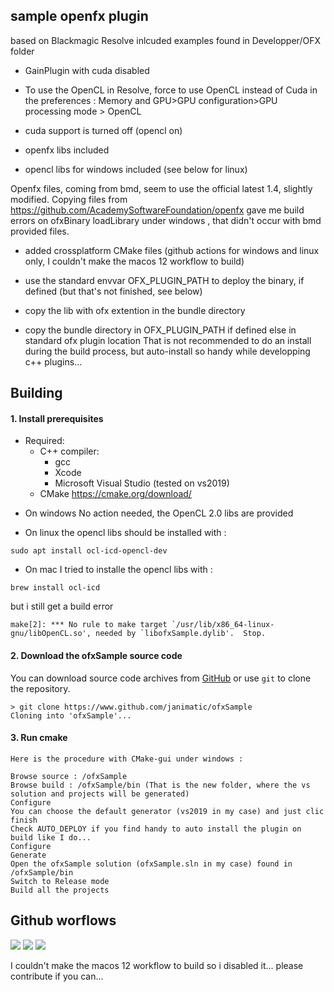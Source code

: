 sample openfx plugin
--------------------

based on Blackmagic Resolve inlcuded examples found in Developper/OFX folder

* GainPlugin with cuda disabled

* To use the OpenCL in Resolve, force to use OpenCL instead of Cuda in the preferences :
Memory and GPU>GPU configuration>GPU processing mode > OpenCL

* cuda support is turned off (opencl on)

* openfx libs included

* opencl libs for windows included (see below for linux)

Openfx files, coming from bmd, seem to use the official latest 1.4, slightly modified.
Copying files from https://github.com/AcademySoftwareFoundation/openfx gave me build errors
on ofxBinary loadLibrary under windows , that didn't occur with bmd provided files.

* added crossplatform CMake files (github actions for windows and linux only, I couldn't make the macos 12 workflow to build)

* use the standard envvar OFX_PLUGIN_PATH to deploy the binary, if defined (but that's not finished, see below)

* copy the lib with ofx extention in the bundle directory

* copy the bundle directory in OFX_PLUGIN_PATH if defined else in standard ofx plugin location
That is not recommended to do an install during the build process, but auto-install so handy while developping c++ plugins...

Building
--------
#### 1. Install prerequisites
- Required:
    - C++ compiler:
        - gcc
        - Xcode
        - Microsoft Visual Studio (tested on vs2019)
    - CMake https://cmake.org/download/

* On windows
No action needed, the OpenCL 2.0 libs are provided

* On linux
the opencl libs should be installed with :
```
sudo apt install ocl-icd-opencl-dev
```

* On mac
I tried to installe the opencl libs with :
```
brew install ocl-icd
```
but i still get a build error
```
make[2]: *** No rule to make target `/usr/lib/x86_64-linux-gnu/libOpenCL.so', needed by `libofxSample.dylib'.  Stop.
```

#### 2. Download the ofxSample  source code
You can download source code archives from [GitHub](https://www.github.com/janimatic/ofxSample) or use `git` to clone the repository.
```
> git clone https://www.github.com/janimatic/ofxSample
Cloning into 'ofxSample'...
```

#### 3. Run cmake
    
    Here is the procedure with CMake-gui under windows :

    Browse source : /ofxSample
    Browse build : /ofxSample/bin (That is the new folder, where the vs solution and projects will be generated)
    Configure
    You can choose the default generator (vs2019 in my case) and just clic finish
    Check AUTO_DEPLOY if you find handy to auto install the plugin on build like I do...
    Configure
    Generate
    Open the ofxSample solution (ofxSample.sln in my case) found in /ofxSample/bin
    Switch to Release mode
    Build all the projects

Github worflows
---------------

<img src="https://github.com/janimatic/ofxSample/actions/workflows/cmake-linux-platform.yml/badge.svg?branch=main&kill_cache=1" />
<img src="https://github.com/janimatic/ofxSample/actions/workflows/cmake-windows-platform.yml/badge.svg?branch=main&kill_cache=1" />
<img src="https://github.com/janimatic/ofxSample/actions/workflows/cmake-mac-platform.yml/badge.svg?branch=main&kill_cache=1" />


I couldn't make the macos 12 workflow to build so i disabled it... please contribute if you can...
